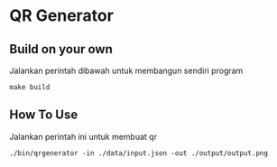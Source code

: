 # QR Generator

## Build on your own

Jalankan perintah dibawah untuk membangun sendiri program

```shell
make build
```

## How To Use

Jalankan perintah ini untuk membuat qr

```shell
./bin/qrgenerator -in ./data/input.json -out ./output/output.png
```
